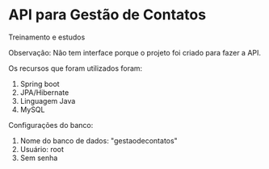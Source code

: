 # API para Gestão de Contatos
Treinamento e estudos

Observação: Não tem interface porque o projeto foi criado para fazer a API.

Os recursos que foram utilizados foram: 
1. Spring boot
2. JPA/Hibernate
3. Linguagem Java
4. MySQL

Configurações do banco:
1. Nome do banco de dados: "gestaodecontatos"
2. Usuário: root
3. Sem senha
